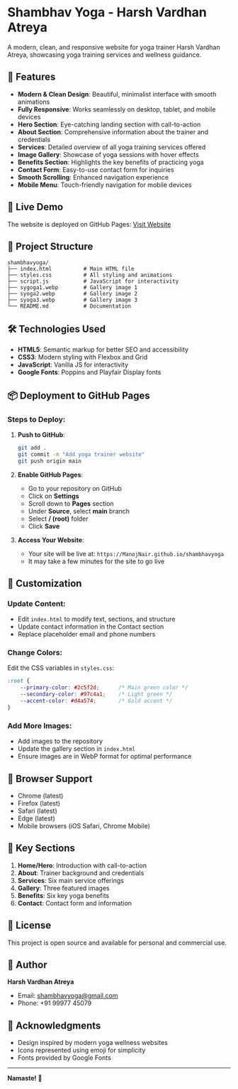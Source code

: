 # Shambhav Yoga - Harsh Vardhan Atreya

A modern, clean, and responsive website for yoga trainer Harsh Vardhan Atreya, showcasing yoga training services and wellness guidance.

## 🌟 Features

- **Modern & Clean Design**: Beautiful, minimalist interface with smooth animations
- **Fully Responsive**: Works seamlessly on desktop, tablet, and mobile devices
- **Hero Section**: Eye-catching landing section with call-to-action
- **About Section**: Comprehensive information about the trainer and credentials
- **Services**: Detailed overview of all yoga training services offered
- **Image Gallery**: Showcase of yoga sessions with hover effects
- **Benefits Section**: Highlights the key benefits of practicing yoga
- **Contact Form**: Easy-to-use contact form for inquiries
- **Smooth Scrolling**: Enhanced navigation experience
- **Mobile Menu**: Touch-friendly navigation for mobile devices

## 🚀 Live Demo

The website is deployed on GitHub Pages: [Visit Website](https://ManojNair.github.io/shambhavyoga)

## 📁 Project Structure

```
shambhavyoga/
├── index.html          # Main HTML file
├── styles.css          # All styling and animations
├── script.js           # JavaScript for interactivity
├── sygoga1.webp        # Gallery image 1
├── syoga2.webp         # Gallery image 2
├── syoga3.webp         # Gallery image 3
└── README.md           # Documentation
```

## 🛠️ Technologies Used

- **HTML5**: Semantic markup for better SEO and accessibility
- **CSS3**: Modern styling with Flexbox and Grid
- **JavaScript**: Vanilla JS for interactivity
- **Google Fonts**: Poppins and Playfair Display fonts

## 📦 Deployment to GitHub Pages

### Steps to Deploy:

1. **Push to GitHub**:
   ```bash
   git add .
   git commit -m "Add yoga trainer website"
   git push origin main
   ```

2. **Enable GitHub Pages**:
   - Go to your repository on GitHub
   - Click on **Settings**
   - Scroll down to **Pages** section
   - Under **Source**, select **main** branch
   - Select **/ (root)** folder
   - Click **Save**

3. **Access Your Website**:
   - Your site will be live at: `https://ManojNair.github.io/shambhavyoga`
   - It may take a few minutes for the site to go live

## 🎨 Customization

### Update Content:
- Edit `index.html` to modify text, sections, and structure
- Update contact information in the Contact section
- Replace placeholder email and phone numbers

### Change Colors:
Edit the CSS variables in `styles.css`:
```css
:root {
    --primary-color: #2c5f2d;      /* Main green color */
    --secondary-color: #97c4a1;    /* Light green */
    --accent-color: #d4a574;       /* Gold accent */
}
```

### Add More Images:
- Add images to the repository
- Update the gallery section in `index.html`
- Ensure images are in WebP format for optimal performance

## 📱 Browser Support

- Chrome (latest)
- Firefox (latest)
- Safari (latest)
- Edge (latest)
- Mobile browsers (iOS Safari, Chrome Mobile)

## 🎯 Key Sections

1. **Home/Hero**: Introduction with call-to-action
2. **About**: Trainer background and credentials
3. **Services**: Six main service offerings
4. **Gallery**: Three featured images
5. **Benefits**: Six key yoga benefits
6. **Contact**: Contact form and information

## 📄 License

This project is open source and available for personal and commercial use.

## 👤 Author

**Harsh Vardhan Atreya**
- Email: shambhavyoga@gmail.com
- Phone: +91 99977 45079

## 🙏 Acknowledgments

- Design inspired by modern yoga wellness websites
- Icons represented using emoji for simplicity
- Fonts provided by Google Fonts

---

**Namaste! 🙏**